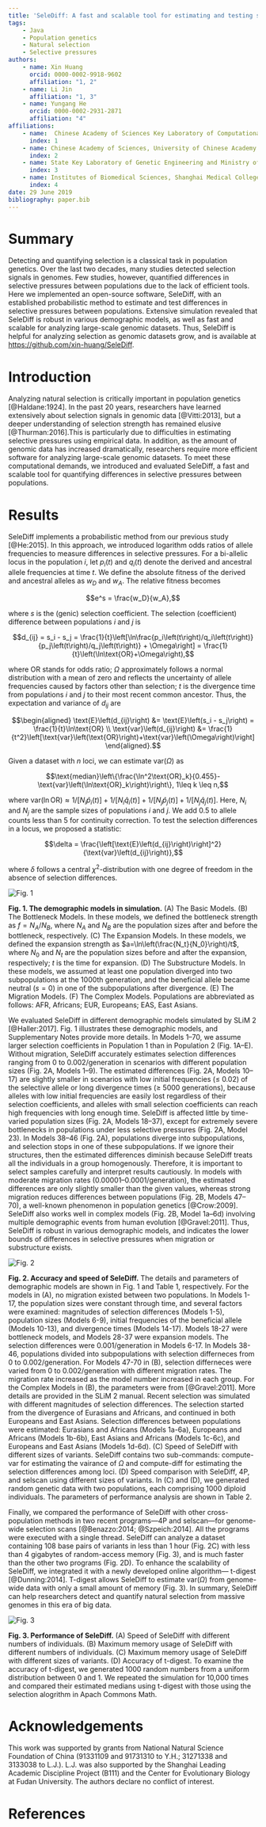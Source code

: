 ```yaml
---
title: 'SeleDiff: A fast and scalable tool for estimating and testing selection differences between populations'
tags:
    - Java
    - Population genetics
    - Natural selection
    - Selective pressures
authors:
    - name: Xin Huang
      orcid: 0000-0002-9918-9602
      affiliation: "1, 2"
    - name: Li Jin
      affiliation: "1, 3"
    - name: Yungang He
      orcid: 0000-0002-2931-2871
      affiliation: "4"
affiliations:
    - name:  Chinese Academy of Sciences Key Laboratory of Computational Biology, Chinese Academy of Sciences-Max Planck Society Partner Institute for Computational Biology, Shanghai Institutes for Biological Sciences, Shanghai, 200031, China
      index: 1
    - name: Chinese Academy of Sciences, University of Chinese Academy of Sciences, Beijing, 100049, China
      index: 2
    - name: State Key Laboratory of Genetic Engineering and Ministry of Education Key Laboratory of Contemporary Anthropology, Collaborative Innovation Center for 7Genetics and Development, School of Life Sciences, Fudan University, Shanghai, 200433, China
      index: 3
    - name: Institutes of Biomedical Sciences, Shanghai Medical College, Fudan University, Shanghai, 200032, China
      index: 4
date: 29 June 2019
bibliography: paper.bib
---
```


# Summary

Detecting and quantifying selection is a classical task in population genetics. Over the last two decades, many studies detected selection signals in genomes. Few studies, however, quantified differences in selective pressures  between populations due to the lack of efficient tools. Here we implemented an open-source software, SeleDiff, with an established probabilistic method to estimate and test differences in selective pressures between populations. Extensive simulation revealed that SeleDiff is robust in various demographic models, as well as fast and scalable for analyzing large-scale genomic datasets. Thus, SeleDiff is helpful for analyzing selection as genomic datasets grow, and is available at https://github.com/xin-huang/SeleDiff.

# Introduction

Analyzing natural selection is critically important in population genetics [@Haldane:1924]. In the past 20 years, researchers have learned extensively about selection signals in genomic data [@Vitti:2013], but a deeper understanding of selection strength has remained elusive [@Thurman:2016].This is particularly due to difficulties in estimating selective pressures using empirical data. In addition, as the amount of genomic data has increased dramatically, researchers require more efficient software for analyzing large-scale genomic datasets. To meet these computational demands, we introduced and evaluated SeleDiff, a fast and scalable tool for quantifying differences in selective pressures between populations.

# Results

SeleDiff implements a probabilistic method from our previous study [@He:2015]. In this approach, we introduced logarithm odds ratios of allele frequencies to measure differences in selective pressures. For a bi-allelic locus in the population $i$, let $p_i\left(t\right)$ and $q_i\left(t\right)$ denote the derived and ancestral allele frequencies at time $t$. We define the absolute fitness of the derived and ancestral alleles as $w_D$ and $w_A$. The relative fitness becomes

$$e^s = \frac{w_D}{w_A},$$

where $s$ is the (genic) selection coefficient. The selection (coefficient) difference between populations $i$ and $j$ is

$$d_{ij} = s_i - s_j = \frac{1}{t}\left[\ln\frac{p_i\left(t\right)/q_i\left(t\right)}{p_j\left(t\right)/q_j\left(t\right)} + \Omega\right] = \frac{1}{t}\left(\ln\text{OR}+\Omega\right),$$

where $\text{OR}$ stands for odds ratio; $\Omega$ approximately follows a normal distribution with a mean of zero and reflects the uncertainty of allele frequencies caused by factors other than selection; $t$ is the divergence time from populations $i$ and $j$ to their most recent common ancestor. Thus, the expectation and variance of $d_{ij}$ are

$$\begin{aligned}
\text{E}\left(d_{ij}\right) &= \text{E}\left(s_i - s_j\right) = \frac{1}{t}\ln\text{OR} \\
\text{var}\left(d_{ij}\right) &= \frac{1}{t^2}\left[\text{var}\left(\text{OR}\right)+\text{var}\left(\Omega\right)\right]
\end{aligned}.$$

Given a dataset with $n$ loci, we can estimate $\text{var}\left(\Omega\right)$ as

$$\text{median}\left\{\frac{\ln^2\text{OR}_k}{0.455}-\text{var}\left(\ln\text{OR}_k\right)\right\}, 1\leq k \leq n,$$

where $\text{var}\left(\ln\text{OR}\right)\approx1/\left[N_i\hat{p}_i\left(t\right)\right]+1/\left[N_i\hat{q}_i\left(t\right)\right]+1/[N_j\hat{p}_j\left(t\right)]+1/[N_j\hat{q}_j\left(t\right)]$. Here, $N_i$ and $N_j$ are the sample sizes of populations $i$ and $j$. We add 0.5 to allele counts less than 5 for continuity correction. To test the selection differences in a locus, we proposed a statistic:

$$\delta = \frac{\left[\text{E}\left(d_{ij}\right)\right]^2}{\text{var}\left(d_{ij}\right)},$$

where $\delta$ follows a central $\chi^2$-distribution with one degree of freedom in the absence of selection differences.

![Fig. 1](https://raw.githubusercontent.com/xin-huang/SeleDiff/master/figures/Fig1.png)

**Fig. 1. The demographic models in simulation.** (A) The Basic Models. (B) The Bottleneck Models. In these models, we defined the bottleneck strength as $f=N_A/N_B$, where $N_A$ and $N_B$ are the population sizes after and before the bottleneck, respectively. (C) The Expansion Models. In these models, we defined the expansion strength as $a=\ln\left(\frac{N_t}{N_0}\right)/t$, where $N_0$ and $N_t$ are the population sizes before and after the expansion, respectively; $t$ is the time for expansion. (D) The Substructure Models. In these models, we assumed at least one population diverged into two subpopulations at the 1000th generation, and the beneficial allele became neutral ($s = 0$) in one of the subpopulations after divergence. (E) The Migration Models. (F) The Complex Models. Populations are abbreviated as follows: AFR, Africans; EUR, Europeans; EAS, East Asians. 

We evaluated SeleDiff in different demographic models simulated by SLiM 2 [@Haller:2017]. Fig. 1 illustrates these demographic models, and Supplementary Notes provide more details. In Models 1–70, we assume larger selection coefficients in Population 1 than in Population 2 (Fig. 1A–E).  Without migration, SeleDiff accurately estimates selection differences ranging from 0 to 0.002/generation in scenarios with different population sizes (Fig. 2A, Models 1–9). The estimated differences (Fig. 2A, Models 10–17) are slightly smaller in scenarios with low initial frequencies (≤ 0.02) of the selective allele or long divergence times (≥ 5000 generations), because alleles with low initial frequencies are easily lost regardless of their selection coefficients, and alleles with small selection coefficients can reach high frequencies with long enough time.  SeleDiff is affected little by time-varied population sizes (Fig. 2A, Models 18–37), except for extremely severe bottlenecks in populations under less selective pressures (Fig. 2A, Model 23). In Models 38–46 (Fig. 2A), populations diverge into subpopulations, and selection stops in one of these subpopulations. If we ignore their structures, then the estimated differences diminish because SeleDiff treats all the individuals in a group homogenously.  Therefore, it is important to select samples carefully and interpret results cautiously. In models with moderate migration rates (0.00001–0.0001/generation), the estimated differences are only slightly smaller than the given values, whereas strong migration reduces differences between populations (Fig. 2B, Models 47–70), a well-known phenomenon in population genetics [@Crow:2009]. SeleDiff also works well in complex models (Fig. 2B, Model 1a–6d) involving multiple demographic events from human evolution [@Gravel:2011]. Thus, SeleDiff is robust in various demographic models, and indicates the lower bounds of differences in selective pressures when migration or substructure exists.

![Fig. 2](https://raw.githubusercontent.com/xin-huang/SeleDiff/master/figures/Fig2.png)

**Fig. 2. Accuracy and speed of SeleDiff.** The details and parameters of demographic models are shown in Fig. 1 and Table 1, respectively. For the models in (A), no migration existed between two populations. In Models 1-17, the population sizes were constant through time, and several factors were examined: magnitudes of selection differences (Models 1-5), population sizes (Models 6-9), initial frequencies of the beneficial allele (Models 10-13), and divergence times (Models 14-17). Models 18-27 were bottleneck models, and Models 28-37 were expansion models. The selection differences were 0.001/generation in Models 6-17. In Models 38-46, populations divided into subpopulations with selection differneces from 0 to 0.002/generation. For Models 47-70 in (B), selection differneces were varied from 0 to 0.002/generation with different migration rates. The migration rate increased as the model number increased in each group. For the Complex Models in (B), the parameters were from [@Gravel:2011]. More details are provided in the SLiM 2 manual. Recent selection was simulated with different magnitudes of selection differences. The selection started from the divergence of Eurasians and Africans, and continued in both Europeans and East Asians. Selection differences between populations were estimated: Eurasians and Africans (Models 1a-6a), Europeans and Africans (Models 1b-6b), East Asians and Africans (Models 1c-6c), and Europeans and East Asians (Models 1d-6d). (C) Speed of SeleDiff with different sizes of variants. SeleDiff contains two sub-commands: compute-var for estimating the vairance of $\Omega$ and compute-diff for estimating the selection differences among loci. (D) Speed comparison with SeleDiff, 4P, and selscan using different sizes of variants. In (C) and (D), we generated random genetic data with two populations, each comprising 1000 diploid individuals. The parameters of performance analysis are shown in Table 2.

Finally, we compared the performance of SeleDiff with other cross-population methods in two recent programs—4P and selscan—for genome-wide selection scans [@Benazzo:2014; @Szpeich:2014]. All the programs were executed with a single thread. SeleDiff can analyze a dataset containing 108  base pairs of variants in less than 1 hour (Fig. 2C) with less than 4 gigabytes of random-access memory (Fig. 3), and is much faster than the other two programs (Fig. 2D). To enhance the scalability of SeleDiff, we integrated it with a newly developed online algorithm— t-digest [@Dunning:2014]. T-digest allows SeleDiff to estimate $\text{var}\left(\Omega\right)$ from genome-wide data with only a small amount of memory (Fig. 3). In summary, SeleDiff can help researchers detect and quantify natural selection from massive genomes in this era of big data.

![Fig. 3](https://raw.githubusercontent.com/xin-huang/SeleDiff/master/figures/Fig3.png)

**Fig. 3. Performance of SeleDiff.** (A) Speed of SeleDiff with different numbers of individuals. (B) Maximum memory usage of SeleDiff with different numbers of individuals. (C) Maximum memory usage of SeleDiff with different sizes of variants. (D) Accuracy of t-digest. To examine the accuracy of t-digest, we generated 1000 random numbers from a uniform distribution between 0 and 1. We repeated the simulation for 10,000 times and compared their estimated medians using t-digest with those using the selection alogrithm in Apach Commons Math.

# Acknowledgements

This work was supported by grants from National Natural Science Foundation of China (91331109 and 91731310 to Y.H.; 31271338 and 3133038 to L.J.). L.J. was also supported by the Shanghai Leading Academic Discipline Project (B111) and the Center for Evolutionary Biology at Fudan University. The authors declare no conflict of interest.

# References